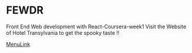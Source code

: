 # FEWDR
Front End Web development with React-Coursera-week1
Visit the Website of Hotel Transylvania to get the spooky taste !!

[MenuLink](bilalquresi.github.io/FEWDR/)
